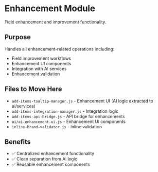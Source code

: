 # Enhancement Module

Field enhancement and improvement functionality.

## Purpose

Handles all enhancement-related operations including:
- Field improvement workflows
- Enhancement UI components
- Integration with AI services
- Enhancement validation

## Files to Move Here

- `add-items-tooltip-manager.js` - Enhancement UI (AI logic extracted to ai/services)
- `add-items-integration-manager.js` - Integration logic
- `add-items-api-bridge.js` - API bridge for enhancements
- `ui/ai-enhancement-ui.js` - Enhancement UI components
- `inline-brand-validator.js` - Inline validation

## Benefits

- ✅ Centralized enhancement functionality
- ✅ Clean separation from AI logic
- ✅ Reusable enhancement components 
